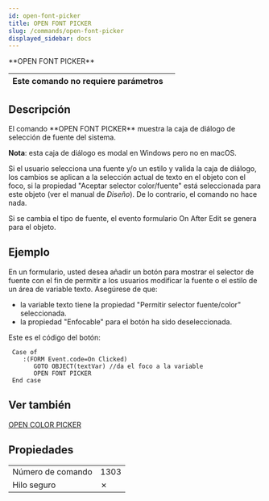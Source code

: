 ```yaml
---
id: open-font-picker
title: OPEN FONT PICKER
slug: /commands/open-font-picker
displayed_sidebar: docs
---
```


<!--REF #_command_.OPEN FONT PICKER.Syntax-->**OPEN FONT PICKER**<!-- END REF-->
<!--REF #_command_.OPEN FONT PICKER.Params-->
| Este comando no requiere parámetros |  |
| --- | --- |

<!-- END REF-->

## Descripción 

<!--REF #_command_.OPEN FONT PICKER.Summary-->El comando **OPEN FONT PICKER** muestra la caja de diálogo de selección de fuente del sistema.<!-- END REF-->  
  
**Nota**: esta caja de diálogo es modal en Windows pero no en macOS.  
  
Si el usuario selecciona una fuente y/o un estilo y valida la caja de diálogo, los cambios se aplican a la selección actual de texto en el objeto con el foco, si la propiedad "Aceptar selector color/fuente" está seleccionada para este objeto (ver el manual de *Diseño*). De lo contrario, el comando no hace nada.  
  
Si se cambia el tipo de fuente, el evento formulario On After Edit se genera para el objeto.

## Ejemplo 

En un formulario, usted desea añadir un botón para mostrar el selector de fuente con el fin de permitir a los usuarios modificar la fuente o el estilo de un área de variable texto. Asegúrese de que:

* la variable texto tiene la propiedad "Permitir selector fuente/color" seleccionada.
* la propiedad "Enfocable" para el botón ha sido deseleccionada.

Este es el código del botón:

```4d
 Case of
    :(FORM Event.code=On Clicked)
       GOTO OBJECT(textVar) //da el foco a la variable
       OPEN FONT PICKER
 End case
```

## Ver también 

[OPEN COLOR PICKER](open-color-picker.md)  

## Propiedades

|  |  |
| --- | --- |
| Número de comando | 1303 |
| Hilo seguro | &cross; |


